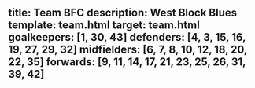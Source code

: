 title: Team BFC
description: West Block Blues
template: team.html
target: team.html
goalkeepers: [1, 30, 43]
defenders: [4, 3, 15, 16, 19, 27, 29, 32]
midfielders: [6, 7, 8, 10, 12, 18, 20, 22, 35]
forwards: [9, 11, 14, 17, 21, 23, 25, 26, 31, 39, 42]
---


